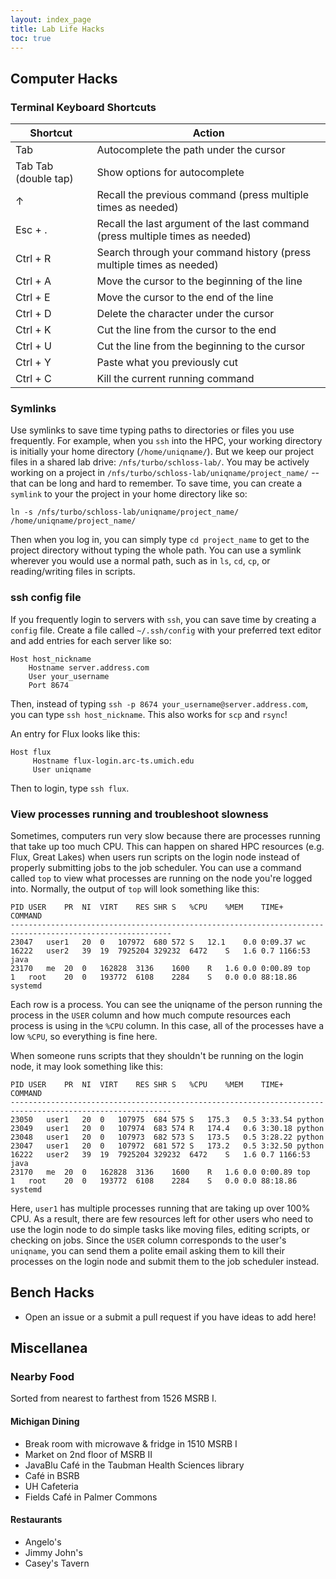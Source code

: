 ```yaml
---
layout: index_page
title: Lab Life Hacks
toc: true
---
```


## Computer Hacks

### Terminal Keyboard Shortcuts

| Shortcut | Action |
|----------|-------|
| Tab | Autocomplete the path under the cursor |
| Tab Tab (double tap) | Show options for autocomplete |
| ↑ | Recall the previous command (press multiple times as needed) |
| Esc + . | Recall the last argument of the last command (press multiple times as needed) |
| Ctrl + R | Search through your command history (press multiple times as needed) |
| Ctrl + A | Move the cursor to the beginning of the line |
| Ctrl + E | Move the cursor to the end of the line |
| Ctrl + D | Delete the character under the cursor |
| Ctrl + K | Cut the line from the cursor to the end |
| Ctrl + U | Cut the line from the beginning to the cursor | 
| Ctrl + Y | Paste what you previously cut |
| Ctrl + C | Kill the current running command |

### Symlinks

Use symlinks to save time typing paths to directories or files you use frequently. For example, when you `ssh` into the HPC, your working directory is initially your home directory (`/home/uniqname/`). But we keep our project files in a shared lab drive: `/nfs/turbo/schloss-lab/`. You may be actively working on a project in `/nfs/turbo/schloss-lab/uniqname/project_name/` -- that can be long and hard to remember. To save time, you can create a `symlink` to your the project in your home directory like so:

```
ln -s /nfs/turbo/schloss-lab/uniqname/project_name/ /home/uniqname/project_name/
```

Then when you log in, you can simply type `cd project_name` to get to the project directory without typing the whole path. You can use a symlink wherever you would use a normal path, such as in `ls`, `cd`, `cp`, or reading/writing files in scripts.

### ssh config file

If you frequently login to servers with `ssh`, you can save time by creating a `config` file. 
Create a file called `~/.ssh/config` with your preferred text editor and add entries for each server like so:

```
Host host_nickname
    Hostname server.address.com
    User your_username
    Port 8674
```

Then, instead of typing `ssh -p 8674 your_username@server.address.com`, you can type `ssh host_nickname`. This also works for `scp` and `rsync`!

An entry for Flux looks like this:
```
Host flux
     Hostname flux-login.arc-ts.umich.edu
     User uniqname
```

Then to login, type `ssh flux`.


### View processes running and troubleshoot slowness

Sometimes, computers run very slow because there are processes running that take up too much CPU. This can happen on shared HPC resources (e.g. Flux, Great Lakes) when users run scripts on the login node instead of properly submitting jobs to the job scheduler. You can use a command called `top` to view what processes are running on the node you're logged into. Normally, the output of `top` will look something like this:

```
PID	USER	PR	NI	VIRT	RES	SHR	S	%CPU	%MEM	TIME+	COMMAND
----------------------------------------------------------------------------------------------------------
23047	user1	20	0	107972	680	572	S	12.1	0.0	0:09.37	wc
16222	user2	39	19	7925204	329232	6472	S	1.6	0.7	1166:53	java
23170	me	20	0	162828	3136	1600	R	1.6	0.0	0:00.89	top
1	root	20	0	193772	6108	2284	S	0.0	0.0	88:18.86	systemd
```

Each row is a process. You can see the uniqname of the person running the process in the `USER` column and how much compute resources each process is using in the `%CPU` column. In this case, all of the processes have a low `%CPU`, so everything is fine here.

When someone runs scripts that they shouldn't be running on the login node, it may look something like this:

```
PID	USER	PR	NI	VIRT	RES	SHR	S	%CPU	%MEM	TIME+	COMMAND
----------------------------------------------------------------------------------------------------------
23050	user1	20	0	107975	684	575	S	175.3	0.5	3:33.54	python
23049	user1	20	0	107974	683	574	R	174.4	0.6	3:30.18	python
23048	user1	20	0	107973	682	573	S	173.5	0.5	3:28.22	python
23047	user1	20	0	107972	681	572	S	173.2	0.5	3:32.50	python
16222	user2	39	19	7925204	329232	6472	S	1.6	0.7	1166:53	java
23170	me	20	0	162828	3136	1600	R	1.6	0.0	0:00.89	top
1	root	20	0	193772	6108	2284	S	0.0	0.0	88:18.86	systemd
```

Here, `user1` has multiple processes running that are taking up over 100% CPU. As a result, there are few resources left for other users who need to use the login node to do simple tasks like moving files, editing scripts, or checking on jobs. Since the `USER` column corresponds to the user's `uniqname`, you can send them a polite email asking them to kill their processes on the login node and submit them to the job scheduler instead.

## Bench Hacks

* Open an issue or a submit a pull request if you have ideas to add here!

## Miscellanea

### Nearby Food

Sorted from nearest to farthest from 1526 MSRB I.

#### Michigan Dining

* Break room with microwave & fridge in 1510 MSRB I
* Market on 2nd floor of MSRB II
* JavaBlu Café in the Taubman Health Sciences library
* Café in BSRB
* UH Cafeteria
* Fields Café in Palmer Commons

#### Restaurants

* Angelo's
* Jimmy John's
* Casey's Tavern
